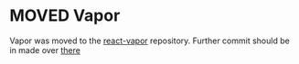 # MOVED Vapor

Vapor was moved to the [react-vapor](https://github.com/coveo/react-vapor/tree/master/packages/vapor) repository. Further commit should be in made over [there](https://github.com/coveo/react-vapor/)
